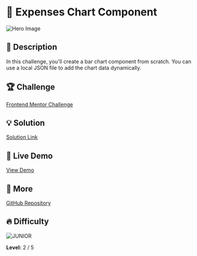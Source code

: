# 📁 Expenses Chart Component

![Hero Image](https://res.cloudinary.com/dz209s6jk/image/upload/v1653056100/Challenges/xhxtaym7uzypzb37rpcc.jpg)

## 🌟 Description
In this challenge, you'll create a bar chart component from scratch. You can use a local JSON file to add the chart data dynamically.

## 🏆 Challenge
[Frontend Mentor Challenge](https://www.frontendmentor.io/challenges/expenses-chart-component-e7yJBUdjwt)

## 💡 Solution
[Solution Link](https://www.frontendmentor.io/solutions/expenses-chart-component-6sWno5Y9SX) 

## 🚀 Live Demo
[View Demo](https://younes-alhyan.github.io/expenses-chart-component)

## 🔎 More
[GitHub Repository](https://github.com/younes-alhyan/frontend-mentor/)

## 🔥 Difficulty
![JUNIOR](https://img.shields.io/badge/Difficulty-JUNIOR-green)

**Level:** 2 / 5

